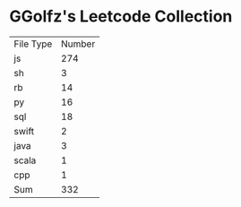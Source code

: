 # GGolfz's Leetcode Collection

<table><tr><td>File Type</td><td>Number</td></tr><tr><td>js</td><td>274</td></tr><tr><td>sh</td><td>3</td></tr><tr><td>rb</td><td>14</td></tr><tr><td>py</td><td>16</td></tr><tr><td>sql</td><td>18</td></tr><tr><td>swift</td><td>2</td></tr><tr><td>java</td><td>3</td></tr><tr><td>scala</td><td>1</td></tr><tr><td>cpp</td><td>1</td></tr><tr><td>Sum</td><td>332</td></tr></table>